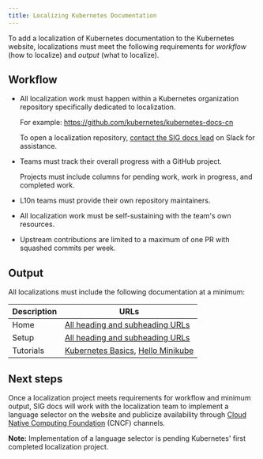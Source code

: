 ```yaml
---
title: Localizing Kubernetes Documentation
---
```


To add a localization of Kubernetes documentation to the Kubernetes website, localizations must meet the following requirements for _workflow_ (how to localize) and _output_ (what to localize).

## Workflow  

- All localization work must happen within a Kubernetes organization repository specifically dedicated to localization.

    For example: https://github.com/kubernetes/kubernetes-docs-cn

    To open a localization repository, [contact the SIG docs lead](https://kubernetes.slack.com/messages/C1J0BPD2M) on Slack for assistance.

- Teams must track their overall progress with a GitHub project.

    Projects must include columns for pending work, work in progress, and completed work.

- L10n teams must provide their own repository maintainers.

- All localization work must be self-sustaining with the team's own resources.

- Upstream contributions are limited to a maximum of one PR with squashed commits per week.

## Output

All localizations must include the following documentation at a minimum:

Description | URLs
-----|-----
Home | [All heading and subheading URLs](https://kubernetes.io/docs/home/)
Setup | [All heading and subheading URLs](https://kubernetes.io/docs/setup/)
Tutorials | [Kubernetes Basics](https://kubernetes.io/docs/tutorials/), [Hello Minikube](https://kubernetes.io/docs/tutorials/stateless-application/hello-minikube/)

## Next steps

Once a localization project meets requirements for workflow and minimum output, SIG docs will work with the localization team to implement a language selector on the website and publicize availability through [Cloud Native Computing Foundation](https://www.cncf.io/) (CNCF) channels.

**Note:** Implementation of a language selector is pending Kubernetes' first completed localization project.
